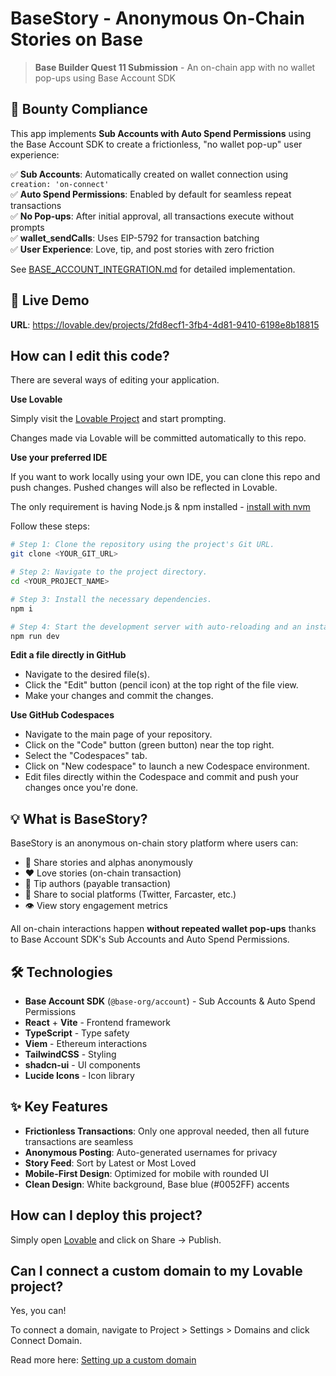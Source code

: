 # BaseStory - Anonymous On-Chain Stories on Base

> **Base Builder Quest 11 Submission** - An on-chain app with no wallet pop-ups using Base Account SDK

## 🎯 Bounty Compliance

This app implements **Sub Accounts with Auto Spend Permissions** using the Base Account SDK to create a frictionless, "no wallet pop-up" user experience:

✅ **Sub Accounts**: Automatically created on wallet connection using `creation: 'on-connect'`  
✅ **Auto Spend Permissions**: Enabled by default for seamless repeat transactions  
✅ **No Pop-ups**: After initial approval, all transactions execute without prompts  
✅ **wallet_sendCalls**: Uses EIP-5792 for transaction batching  
✅ **User Experience**: Love, tip, and post stories with zero friction  

See [BASE_ACCOUNT_INTEGRATION.md](./BASE_ACCOUNT_INTEGRATION.md) for detailed implementation.

## 🚀 Live Demo

**URL**: https://lovable.dev/projects/2fd8ecf1-3fb4-4d81-9410-6198e8b18815

## How can I edit this code?

There are several ways of editing your application.

**Use Lovable**

Simply visit the [Lovable Project](https://lovable.dev/projects/2fd8ecf1-3fb4-4d81-9410-6198e8b18815) and start prompting.

Changes made via Lovable will be committed automatically to this repo.

**Use your preferred IDE**

If you want to work locally using your own IDE, you can clone this repo and push changes. Pushed changes will also be reflected in Lovable.

The only requirement is having Node.js & npm installed - [install with nvm](https://github.com/nvm-sh/nvm#installing-and-updating)

Follow these steps:

```sh
# Step 1: Clone the repository using the project's Git URL.
git clone <YOUR_GIT_URL>

# Step 2: Navigate to the project directory.
cd <YOUR_PROJECT_NAME>

# Step 3: Install the necessary dependencies.
npm i

# Step 4: Start the development server with auto-reloading and an instant preview.
npm run dev
```

**Edit a file directly in GitHub**

- Navigate to the desired file(s).
- Click the "Edit" button (pencil icon) at the top right of the file view.
- Make your changes and commit the changes.

**Use GitHub Codespaces**

- Navigate to the main page of your repository.
- Click on the "Code" button (green button) near the top right.
- Select the "Codespaces" tab.
- Click on "New codespace" to launch a new Codespace environment.
- Edit files directly within the Codespace and commit and push your changes once you're done.

## 💡 What is BaseStory?

BaseStory is an anonymous on-chain story platform where users can:
- 📝 Share stories and alphas anonymously
- ❤️ Love stories (on-chain transaction)
- 💙 Tip authors (payable transaction)
- 🔗 Share to social platforms (Twitter, Farcaster, etc.)
- 👁️ View story engagement metrics

All on-chain interactions happen **without repeated wallet pop-ups** thanks to Base Account SDK's Sub Accounts and Auto Spend Permissions.

## 🛠️ Technologies

- **Base Account SDK** (`@base-org/account`) - Sub Accounts & Auto Spend Permissions
- **React** + **Vite** - Frontend framework
- **TypeScript** - Type safety
- **Viem** - Ethereum interactions
- **TailwindCSS** - Styling
- **shadcn-ui** - UI components
- **Lucide Icons** - Icon library

## ✨ Key Features

- **Frictionless Transactions**: Only one approval needed, then all future transactions are seamless
- **Anonymous Posting**: Auto-generated usernames for privacy
- **Story Feed**: Sort by Latest or Most Loved
- **Mobile-First Design**: Optimized for mobile with rounded UI
- **Clean Design**: White background, Base blue (#0052FF) accents

## How can I deploy this project?

Simply open [Lovable](https://lovable.dev/projects/2fd8ecf1-3fb4-4d81-9410-6198e8b18815) and click on Share -> Publish.

## Can I connect a custom domain to my Lovable project?

Yes, you can!

To connect a domain, navigate to Project > Settings > Domains and click Connect Domain.

Read more here: [Setting up a custom domain](https://docs.lovable.dev/features/custom-domain#custom-domain)
